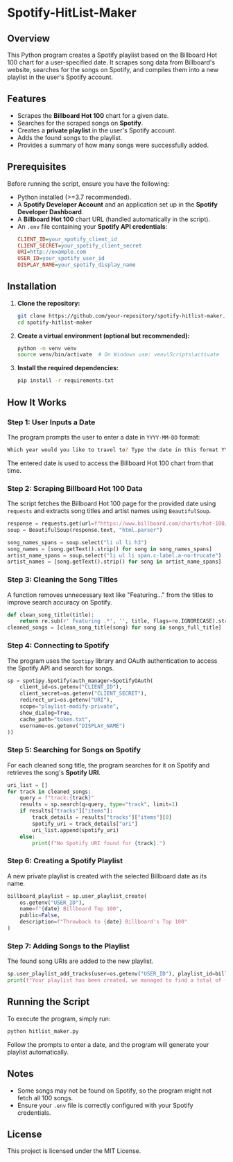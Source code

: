 # Spotify-HitList-Maker

## Overview
This Python program creates a Spotify playlist based on the Billboard Hot 100 chart for a user-specified date. It scrapes song data from Billboard's website, searches for the songs on Spotify, and compiles them into a new playlist in the user's Spotify account.

## Features
- Scrapes the **Billboard Hot 100** chart for a given date.
- Searches for the scraped songs on **Spotify**.
- Creates a **private playlist** in the user's Spotify account.
- Adds the found songs to the playlist.
- Provides a summary of how many songs were successfully added.

## Prerequisites
Before running the script, ensure you have the following:
- Python installed (>=3.7 recommended).
- A **Spotify Developer Account** and an application set up in the **Spotify Developer Dashboard**.
- A **Billboard Hot 100** chart URL (handled automatically in the script).
- An `.env` file containing your **Spotify API credentials**:
  ```ini
  CLIENT_ID=your_spotify_client_id
  CLIENT_SECRET=your_spotify_client_secret
  URI=http://example.com
  USER_ID=your_spotify_user_id
  DISPLAY_NAME=your_spotify_display_name
  ```

## Installation
1. **Clone the repository:**
   ```sh
   git clone https://github.com/your-repository/spotify-hitlist-maker.git
   cd spotify-hitlist-maker
   ```
2. **Create a virtual environment (optional but recommended):**
   ```sh
   python -m venv venv
   source venv/bin/activate  # On Windows use: venv\Scripts\activate
   ```
3. **Install the required dependencies:**
   ```sh
   pip install -r requirements.txt
   ```

## How It Works
### Step 1: User Inputs a Date
The program prompts the user to enter a date in `YYYY-MM-DD` format:
```sh
Which year would you like to travel to? Type the date in this format YYYY-MM-DD:
```
The entered date is used to access the Billboard Hot 100 chart from that time.

### Step 2: Scraping Billboard Hot 100 Data
The script fetches the Billboard Hot 100 page for the provided date using `requests` and extracts song titles and artist names using `BeautifulSoup`.
```python
response = requests.get(url=f"https://www.billboard.com/charts/hot-100/{date}", headers=headers)
soup = BeautifulSoup(response.text, "html.parser")

song_names_spans = soup.select("li ul li h3")
song_names = [song.getText().strip() for song in song_names_spans]
artist_name_spans = soup.select("li ul li span.c-label.a-no-trucate")
artist_names = [song.getText().strip() for song in artist_name_spans]
```

### Step 3: Cleaning the Song Titles
A function removes unnecessary text like "Featuring..." from the titles to improve search accuracy on Spotify.
```python
def clean_song_title(title):
    return re.sub(r' Featuring .*', '', title, flags=re.IGNORECASE).strip()
cleaned_songs = [clean_song_title(song) for song in songs_full_title]
```

### Step 4: Connecting to Spotify
The program uses the `Spotipy` library and OAuth authentication to access the Spotify API and search for songs.
```python
sp = spotipy.Spotify(auth_manager=SpotifyOAuth(
    client_id=os.getenv("CLIENT_ID"),
    client_secret=os.getenv("CLIENT_SECRET"),
    redirect_uri=os.getenv("URI"),
    scope="playlist-modify-private",
    show_dialog=True,
    cache_path="token.txt",
    username=os.getenv("DISPLAY_NAME")
))
```

### Step 5: Searching for Songs on Spotify
For each cleaned song title, the program searches for it on Spotify and retrieves the song's **Spotify URI**.
```python
uri_list = []
for track in cleaned_songs:
    query = f"track:{track}"
    results = sp.search(q=query, type="track", limit=1)
    if results["tracks"]["items"]:
        track_details = results["tracks"]["items"][0]
        spotify_uri = track_details["uri"]
        uri_list.append(spotify_uri)
    else:
        print(f"No Spotify URI found for {track}.")
```

### Step 6: Creating a Spotify Playlist
A new private playlist is created with the selected Billboard date as its name.
```python
billboard_playlist = sp.user_playlist_create(
    os.getenv("USER_ID"),
    name=f"{date} Billboard Top 100",
    public=False,
    description=f"Throwback to {date} Billboard's Top 100"
)
```

### Step 7: Adding Songs to the Playlist
The found song URIs are added to the new playlist.
```python
sp.user_playlist_add_tracks(user=os.getenv("USER_ID"), playlist_id=billboard_playlist["id"], tracks=uri_list)
print(f"Your playlist has been created, we managed to find a total of {len(uri_list)}/100 of the top 100 songs!")
```

## Running the Script
To execute the program, simply run:
```sh
python hitlist_maker.py
```
Follow the prompts to enter a date, and the program will generate your playlist automatically.

## Notes
- Some songs may not be found on Spotify, so the program might not fetch all 100 songs.
- Ensure your `.env` file is correctly configured with your Spotify credentials.

## License
This project is licensed under the MIT License.

